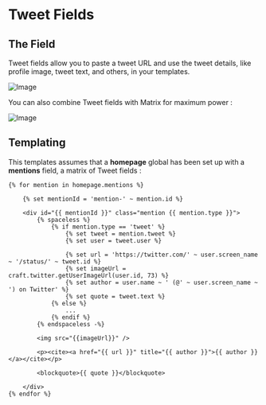 # Tweet Fields

## The Field

Tweet fields allow you to paste a tweet URL and use the tweet details, like profile image, tweet text, and others, in your templates.

![Image](https://dukt.net/uploads/plugin-screenshots/twitter/1.0/craft-twitter-field.png)

You can also combine Tweet fields with Matrix for maximum power :

![Image](https://dukt.net/uploads/plugin-screenshots/twitter/1.0/craft-twitter-field-matrix.png)

## Templating

This templates assumes that a **homepage** global has been set up with a **mentions** field, a matrix of Tweet fields :

	{% for mention in homepage.mentions %}

	    {% set mentionId = 'mention-' ~ mention.id %}

	    <div id="{{ mentionId }}" class="mention {{ mention.type }}">
	        {% spaceless %}
	            {% if mention.type == 'tweet' %}
	                {% set tweet = mention.tweet %}
	                {% set user = tweet.user %}

	                {% set url = 'https://twitter.com/' ~ user.screen_name ~ '/status/' ~ tweet.id %}
	                {% set imageUrl = craft.twitter.getUserImageUrl(user.id, 73) %}
	                {% set author = user.name ~ ' (@' ~ user.screen_name ~ ') on Twitter' %}
	                {% set quote = tweet.text %}
	            {% else %}
	                ...
	            {% endif %}
	        {% endspaceless -%}

	        <img src="{{imageUrl}}" />

	        <p><cite><a href="{{ url }}" title="{{ author }}">{{ author }}</a></cite></p>

	        <blockquote>{{ quote }}</blockquote>

	    </div>
	{% endfor %}